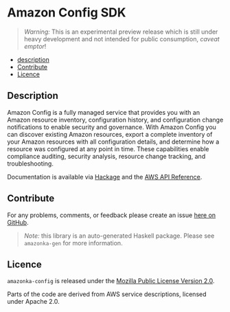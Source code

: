 # Amazon Config SDK

> _Warning:_ This is an experimental preview release which is still under heavy development and not intended for public consumption, _caveat emptor_!

* [description](#description)
* [Contribute](#contribute)
* [Licence](#licence)

## Description

Amazon Config is a fully managed service that provides you with an Amazon
resource inventory, configuration history, and configuration change
notifications to enable security and governance. With Amazon Config you can
discover existing Amazon resources, export a complete inventory of your
Amazon resources with all configuration details, and determine how a resource
was configured at any point in time. These capabilities enable compliance
auditing, security analysis, resource change tracking, and troubleshooting.

Documentation is available via [Hackage](http://hackage.haskell.org/package/amazonka-config)
and the [AWS API Reference](http://docs.aws.amazon.com/config/latest/APIReference/Welcome.html).


## Contribute

For any problems, comments, or feedback please create an issue [here on GitHub](https://github.com/brendanhay/amazonka/issues).

> _Note:_ this library is an auto-generated Haskell package. Please see `amazonka-gen` for more information.


## Licence

`amazonka-config` is released under the [Mozilla Public License Version 2.0](http://www.mozilla.org/MPL/).

Parts of the code are derived from AWS service descriptions, licensed under Apache 2.0.
